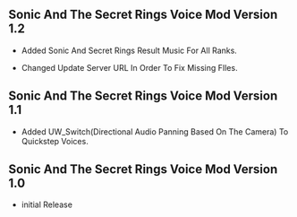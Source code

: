 

## Sonic And The Secret Rings Voice Mod Version 1.2

- Added Sonic And Secret Rings Result Music For All Ranks.

- Changed Update Server URL In Order To Fix Missing FIles.


## Sonic And The Secret Rings Voice Mod Version 1.1

- Added UW_Switch(Directional Audio Panning Based On The Camera) To Quickstep Voices.


## Sonic And The Secret Rings Voice Mod Version 1.0

- initial Release

